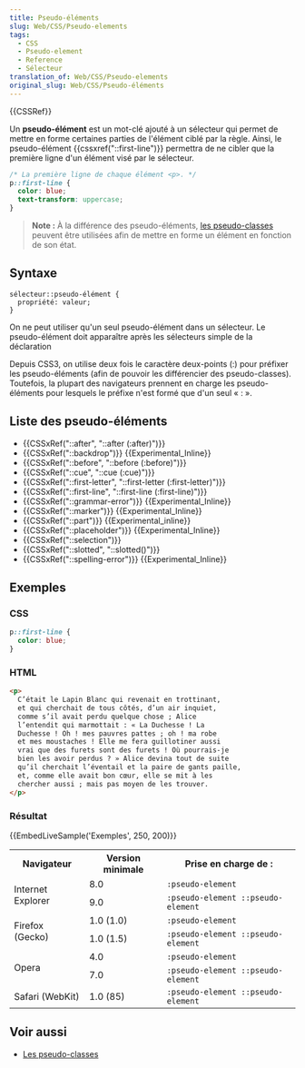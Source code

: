 ```yaml
---
title: Pseudo-éléments
slug: Web/CSS/Pseudo-elements
tags:
  - CSS
  - Pseudo-element
  - Reference
  - Sélecteur
translation_of: Web/CSS/Pseudo-elements
original_slug: Web/CSS/Pseudo-éléments
---
```

{{CSSRef}}

Un **pseudo-élément** est un mot-clé ajouté à un sélecteur qui permet de mettre en forme certaines parties de l'élément ciblé par la règle. Ainsi, le pseudo-élément {{cssxref("::first-line")}} permettra de ne cibler que la première ligne d'un élément visé par le sélecteur.

```css
/* La première ligne de chaque élément <p>. */
p::first-line {
  color: blue;
  text-transform: uppercase;
}
```

> **Note :** À la différence des pseudo-éléments, [les pseudo-classes](/fr/docs/Web/CSS/Pseudo-classes) peuvent être utilisées afin de mettre en forme un élément en fonction de son état.

## Syntaxe

    sélecteur::pseudo-élément {
      propriété: valeur;
    }

On ne peut utiliser qu'un seul pseudo-élément dans un sélecteur. Le pseudo-élément doit apparaître après les sélecteurs simple de la déclaration

Depuis CSS3, on utilise deux fois le caractère deux-points (:) pour préfixer les pseudo-éléments (afin de pouvoir les différencier des pseudo-classes). Toutefois, la plupart des navigateurs prennent en charge les pseudo-éléments pour lesquels le préfixe n'est formé que d'un seul « : ».

## Liste des pseudo-éléments

- {{CSSxRef("::after", "::after (:after)")}}
- {{CSSxRef("::backdrop")}} {{Experimental_Inline}}
- {{CSSxRef("::before", "::before (:before)")}}
- {{CSSxRef("::cue", "::cue (:cue)")}}
- {{CSSxRef("::first-letter", "::first-letter (:first-letter)")}}
- {{CSSxRef("::first-line", "::first-line (:first-line)")}}
- {{CSSxRef("::grammar-error")}} {{Experimental_Inline}}
- {{CSSxRef("::marker")}} {{Experimental_Inline}}
- {{CSSxRef("::part")}} {{Experimental_inline}}
- {{CSSxRef("::placeholder")}} {{Experimental_Inline}}
- {{CSSxRef("::selection")}}
- {{CSSxRef("::slotted", "::slotted()")}}
- {{CSSxRef("::spelling-error")}} {{Experimental_Inline}}

## Exemples

### CSS

```css
p::first-line {
  color: blue;
}
```

### HTML

```html
<p>
  C’était le Lapin Blanc qui revenait en trottinant,
  et qui cherchait de tous côtés, d’un air inquiet,
  comme s’il avait perdu quelque chose ; Alice
  l’entendit qui marmottait : « La Duchesse ! La
  Duchesse ! Oh ! mes pauvres pattes ; oh ! ma robe
  et mes moustaches ! Elle me fera guillotiner aussi
  vrai que des furets sont des furets ! Où pourrais-je
  bien les avoir perdus ? » Alice devina tout de suite
  qu’il cherchait l’éventail et la paire de gants paille,
  et, comme elle avait bon cœur, elle se mit à les
  chercher aussi ; mais pas moyen de les trouver.
</p>
```

### Résultat

{{EmbedLiveSample('Exemples', 250, 200)}}

<table class="standard-table">
  <tbody>
    <tr>
      <th>Navigateur</th>
      <th>Version minimale</th>
      <th>Prise en charge de :</th>
    </tr>
    <tr>
      <td rowspan="2">Internet Explorer</td>
      <td>8.0</td>
      <td><code>:pseudo-element</code></td>
    </tr>
    <tr>
      <td>9.0</td>
      <td><code>:pseudo-element ::pseudo-element</code></td>
    </tr>
    <tr>
      <td rowspan="2">Firefox (Gecko)</td>
      <td>1.0 (1.0)</td>
      <td><code>:pseudo-element</code></td>
    </tr>
    <tr>
      <td>1.0 (1.5)</td>
      <td><code>:pseudo-element ::pseudo-element</code></td>
    </tr>
    <tr>
      <td rowspan="2">Opera</td>
      <td>4.0</td>
      <td><code>:pseudo-element</code></td>
    </tr>
    <tr>
      <td>7.0</td>
      <td><code>:pseudo-element ::pseudo-element</code></td>
    </tr>
    <tr>
      <td>Safari (WebKit)</td>
      <td>1.0 (85)</td>
      <td><code>:pseudo-element ::pseudo-element</code></td>
    </tr>
  </tbody>
</table>

## Voir aussi

- [Les pseudo-classes](/fr/docs/Web/CSS/Pseudo-classes)
